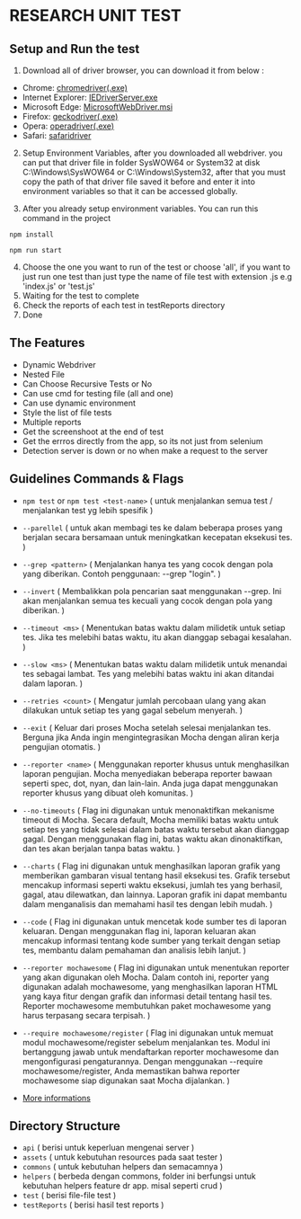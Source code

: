 # RESEARCH UNIT TEST

## Setup and Run the test
1. Download all of driver browser, you can download it from below :
- Chrome: [chromedriver(.exe)](http://chromedriver.storage.googleapis.com/index.html)
- Internet Explorer: [IEDriverServer.exe](https://www.selenium.dev/downloads)
- Microsoft Edge: [MicrosoftWebDriver.msi](http://go.microsoft.com/fwlink/?LinkId=619687)
- Firefox: [geckodriver(.exe)](https://github.com/mozilla/geckodriver/releases)
- Opera: [operadriver(.exe)](https://github.com/operasoftware/operachromiumdriver/releases)
- Safari: [safaridriver](https://developer.apple.com/library/prerelease/content/releasenotes/General/WhatsNewInSafari/Articles/Safari_10_0.html#//apple_ref/doc/uid/TP40014305-CH11-DontLinkElementID_28)

2. Setup Environment Variables, after you downloaded all webdriver. you can put that driver file in folder SysWOW64 or System32 at disk C:\Windows\SysWOW64 or C:\Windows\System32,
after that you must copy the path of that driver file saved it before and enter it into environment variables so that it can be accessed globally.

3. After you already setup environment variables. You can run this command in the project

```
npm install
```

```
npm run start
```

4. Choose the one you want to run of the test or choose 'all', if you want to just run one test than just type the name of file test with extension .js e.g 'index.js' or 'test.js'
5. Waiting for the test to complete
6. Check the reports of each test in testReports directory 
7. Done

## The Features
- Dynamic Webdriver
- Nested File
- Can Choose Recursive Tests or No
- Can use cmd for testing file (all and one)
- Can use dynamic environment
- Style the list of file tests
- Multiple reports 
- Get the screenshoot at the end of test
- Get the errros directly from the app, so its not just from selenium
- Detection server is down or no when make a request to the server

## Guidelines Commands & Flags
- `npm test` or `npm test <test-name>` ( untuk menjalankan semua test / menjalankan test yg lebih spesifik )
- `--parellel` ( untuk akan membagi tes ke dalam beberapa proses yang berjalan secara bersamaan untuk meningkatkan kecepatan eksekusi tes. )
- `--grep <pattern>` ( Menjalankan hanya tes yang cocok dengan pola yang diberikan. Contoh penggunaan: --grep "login". )
- `--invert` ( Membalikkan pola pencarian saat menggunakan --grep. Ini akan menjalankan semua tes kecuali yang cocok dengan pola yang diberikan. )
- `--timeout <ms>` ( Menentukan batas waktu dalam milidetik untuk setiap tes. Jika tes melebihi batas waktu, itu akan dianggap sebagai kesalahan. )
- `--slow <ms>` ( Menentukan batas waktu dalam milidetik untuk menandai tes sebagai lambat. Tes yang melebihi batas waktu ini akan ditandai dalam laporan. )
- `--retries <count>` ( Mengatur jumlah percobaan ulang yang akan dilakukan untuk setiap tes yang gagal sebelum menyerah. )
- `--exit` ( Keluar dari proses Mocha setelah selesai menjalankan tes. Berguna jika Anda ingin mengintegrasikan Mocha dengan aliran kerja pengujian otomatis. )
- `--reporter <name>` ( Menggunakan reporter khusus untuk menghasilkan laporan pengujian. Mocha menyediakan beberapa reporter bawaan seperti spec, dot, nyan, dan lain-lain. Anda juga dapat menggunakan reporter khusus yang dibuat oleh komunitas. )
- `--no-timeouts` ( Flag ini digunakan untuk menonaktifkan mekanisme timeout di Mocha. Secara default, Mocha memiliki batas waktu untuk setiap tes yang tidak selesai dalam batas waktu tersebut akan dianggap gagal. Dengan menggunakan flag ini, batas waktu akan dinonaktifkan, dan tes akan berjalan tanpa batas waktu. )
- `--charts` ( Flag ini digunakan untuk menghasilkan laporan grafik yang memberikan gambaran visual tentang hasil eksekusi tes. Grafik tersebut mencakup informasi seperti waktu eksekusi, jumlah tes yang berhasil, gagal, atau dilewatkan, dan lainnya. Laporan grafik ini dapat membantu dalam menganalisis dan memahami hasil tes dengan lebih mudah. )
- `--code` ( Flag ini digunakan untuk mencetak kode sumber tes di laporan keluaran. Dengan menggunakan flag ini, laporan keluaran akan mencakup informasi tentang kode sumber yang terkait dengan setiap tes, membantu dalam pemahaman dan analisis lebih lanjut. )
- `--reporter mochawesome` ( Flag ini digunakan untuk menentukan reporter yang akan digunakan oleh Mocha. Dalam contoh ini, reporter yang digunakan adalah mochawesome, yang menghasilkan laporan HTML yang kaya fitur dengan grafik dan informasi detail tentang hasil tes. Reporter mochawesome membutuhkan paket mochawesome yang harus terpasang secara terpisah. )
- `--require mochawesome/register` ( Flag ini digunakan untuk memuat modul mochawesome/register sebelum menjalankan tes. Modul ini bertanggung jawab untuk mendaftarkan reporter mochawesome dan mengonfigurasi pengaturannya. Dengan menggunakan --require mochawesome/register, Anda memastikan bahwa reporter mochawesome siap digunakan saat Mocha dijalankan. )

- [More informations](https://mochajs.org/#features)

## Directory Structure
- `api` ( berisi untuk keperluan mengenai server )
- `assets` ( untuk kebutuhan resources pada saat tester )
- `commons` ( untuk kebutuhan helpers dan semacamnya )
- `helpers` ( berbeda dengan commons, folder ini berfungsi untuk kebutuhan helpers feature dr app. misal seperti crud )
- `test` ( berisi file-file test )
- `testReports` ( berisi hasil test reports )
